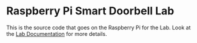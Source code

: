 # Raspberry Pi Smart Doorbell Lab
This is the source code that goes on the Raspberry Pi for the Lab.  Look at the [Lab Documentation](https://github.com/CharlotteIoT/lab001-docs/blob/master/README.md) for more details.
